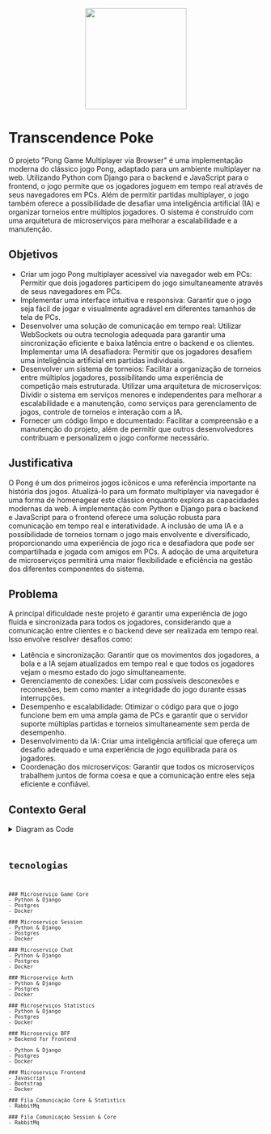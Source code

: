 
<p align="center">
    <img height="200" width="200" src="https://github.com/user-attachments/assets/8730e9b3-821e-4be7-82d5-de197e97d857" />
</p>

# Transcendence Poke
O projeto "Pong Game Multiplayer via Browser" é uma implementação moderna do clássico jogo Pong, adaptado para um ambiente multiplayer na web. Utilizando Python com Django para o backend e JavaScript para o frontend, o jogo permite que os jogadores joguem em tempo real através de seus navegadores em PCs. Além de permitir partidas multiplayer, o jogo também oferece a possibilidade de desafiar uma inteligência artificial (IA) e organizar torneios entre múltiplos jogadores. O sistema é construído com uma arquitetura de microserviços para melhorar a escalabilidade e a manutenção.

## Objetivos
- Criar um jogo Pong multiplayer acessível via navegador web em PCs: Permitir que dois jogadores participem do jogo simultaneamente através de seus navegadores em PCs.
- Implementar uma interface intuitiva e responsiva: Garantir que o jogo seja fácil de jogar e visualmente agradável em diferentes tamanhos de tela de PCs.
- Desenvolver uma solução de comunicação em tempo real: Utilizar WebSockets ou outra tecnologia adequada para garantir uma sincronização eficiente e baixa latência entre o backend e os clientes.
Implementar uma IA desafiadora: Permitir que os jogadores desafiem uma inteligência artificial em partidas individuais.
- Desenvolver um sistema de torneios: Facilitar a organização de torneios entre múltiplos jogadores, possibilitando uma experiência de competição mais estruturada.
Utilizar uma arquitetura de microserviços: Dividir o sistema em serviços menores e independentes para melhorar a escalabilidade e a manutenção, como serviços para gerenciamento de jogos, controle de torneios e interação com a IA.
- Fornecer um código limpo e documentado: Facilitar a compreensão e a manutenção do projeto, além de permitir que outros desenvolvedores contribuam e personalizem o jogo conforme necessário.

## Justificativa
O Pong é um dos primeiros jogos icônicos e uma referência importante na história dos jogos. Atualizá-lo para um formato multiplayer via navegador é uma forma de homenagear este clássico enquanto explora as capacidades modernas da web. A implementação com Python e Django para o backend e JavaScript para o frontend oferece uma solução robusta para comunicação em tempo real e interatividade. A inclusão de uma IA e a possibilidade de torneios tornam o jogo mais envolvente e diversificado, proporcionando uma experiência de jogo rica e desafiadora que pode ser compartilhada e jogada com amigos em PCs. A adoção de uma arquitetura de microserviços permitirá uma maior flexibilidade e eficiência na gestão dos diferentes componentes do sistema.

## Problema
A principal dificuldade neste projeto é garantir uma experiência de jogo fluida e sincronizada para todos os jogadores, considerando que a comunicação entre clientes e o backend deve ser realizada em tempo real. Isso envolve resolver desafios como:

- Latência e sincronização: Garantir que os movimentos dos jogadores, a bola e a IA sejam atualizados em tempo real e que todos os jogadores vejam o mesmo estado do jogo simultaneamente.
- Gerenciamento de conexões: Lidar com possíveis desconexões e reconexões, bem como manter a integridade do jogo durante essas interrupções.
- Desempenho e escalabilidade: Otimizar o código para que o jogo funcione bem em uma ampla gama de PCs e garantir que o servidor suporte múltiplas partidas e torneios simultaneamente sem perda de desempenho.
- Desenvolvimento da IA: Criar uma inteligência artificial que ofereça um desafio adequado e uma experiência de jogo equilibrada para os jogadores.
- Coordenação dos microserviços: Garantir que todos os microserviços trabalhem juntos de forma coesa e que a comunicação entre eles seja eficiente e confiável.

## Contexto Geral


<details>
    <summary>
        Diagram as Code
    </summary>
        <code>
            title Contexto Geral Do Transcendence Poke
    Enterprise_Boundary(PongGame, "Jogo Pong") {
        System(PongApp, "Aplicação Web do Pong", "Permite com que os jogadores tenham acesso e disputam partidas.")
    }

    Person(RegularPlayer, "Jogador Padrão", "Um Jogador com permissão para jogar.")
    Person(GMPlayer, "Jogador GM", "Um Jogador com permissão para jogar e organizar torneios.")
    Person(Spectator, "Espectador", "Usuário com acesso para assistir partidas.")

    Rel(RegularPlayer, PongApp, "Joga, visualiza status de partidas jogadas, gerencia perfil e assiste partidas.")
    Rel(GMPlayer, PongApp, "Joga, organiza torneios, visualiza status de partidas jogadas, gerencia perfil e assiste partidas.")
    Rel(Spectator, PongApp, "Assiste partidas.")
        </code>

</details>

## tecnologias

    ### Microserviço Game Core
    - Python & Django
    - Postgres
    - Docker
    
    ### Microserviço Session
    - Python & Django
    - Postgres
    - Docker
    
    ### Microserviço Chat
    - Python & Django
    - Postgres
    - Docker
    
    ### Microserviço Auth
    - Python & Django
    - Postgres
    - Docker
    
    ### Microserviços Statistics
    - Python & Django
    - Postgres
    - Docker
    
    ### Microserviço BFF
    > Backend for Frontend
    
    - Python & Django
    - Postgres
    - Docker
    
    ### Microserviço Frontend
    - Javascript
    - Bootstrap
    - Docker

    ### Fila Comunicação Core & Statistics
    - RabbitMq

    ### Fila Comunicação Session & Core
    - RabbitMq
